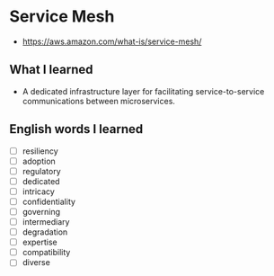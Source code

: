 # Service Mesh
- https://aws.amazon.com/what-is/service-mesh/

## What I learned
- A dedicated infrastructure layer for facilitating service-to-service communications between microservices.

## English words I learned
- [ ] resiliency
- [ ] adoption
- [ ] regulatory
- [ ] dedicated
- [ ] intricacy
- [ ] confidentiality
- [ ] governing
- [ ] intermediary
- [ ] degradation
- [ ] expertise
- [ ] compatibility
- [ ] diverse
